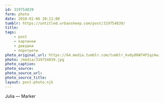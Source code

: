 ```yaml
---
id: 319754839
form: photo
date: 2010-01-06 10:11:00
tumblr: https://untitled.urbansheep.com/post/319754839/
title:
tags:
    - post
    - картинки
    - девушки
    - порнтреты
photo_original_url: https://64.media.tumblr.com/tumblr_kv0y06W74P1qz4wzio1_1280.jpg
photo: /media/319754839.jpg
photo_caption: 
photo_source:
photo_source_url:
photo_source_title:
layout: post-photo.njk
---
```


<p>Julia — Marker</p>
